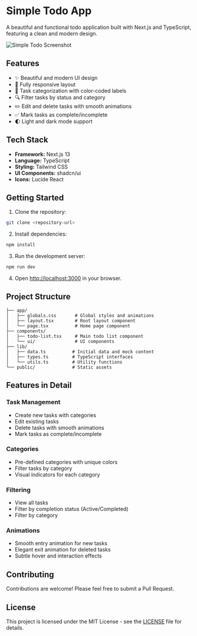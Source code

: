 # Simple Todo App

A beautiful and functional todo application built with Next.js and TypeScript, featuring a clean and modern design.

![Simple Todo Screenshot](https://images.unsplash.com/photo-1586359223916-532192604a4f?auto=format&fit=crop&q=80&w=1200&h=600)

## Features

- ✨ Beautiful and modern UI design
- 📱 Fully responsive layout
- 🎯 Task categorization with color-coded labels
- 🔍 Filter tasks by status and category
- ✏️ Edit and delete tasks with smooth animations
- ✅ Mark tasks as complete/incomplete
- 🌓 Light and dark mode support

## Tech Stack

- **Framework:** Next.js 13
- **Language:** TypeScript
- **Styling:** Tailwind CSS
- **UI Components:** shadcn/ui
- **Icons:** Lucide React

## Getting Started

1. Clone the repository:
```bash
git clone <repository-url>
```

2. Install dependencies:
```bash
npm install
```

3. Run the development server:
```bash
npm run dev
```

4. Open [http://localhost:3000](http://localhost:3000) in your browser.

## Project Structure

```
├── app/
│   ├── globals.css       # Global styles and animations
│   ├── layout.tsx        # Root layout component
│   └── page.tsx          # Home page component
├── components/
│   ├── todo-list.tsx     # Main todo list component
│   └── ui/               # UI components
├── lib/
│   ├── data.ts          # Initial data and mock content
│   ├── types.ts         # TypeScript interfaces
│   └── utils.ts         # Utility functions
└── public/              # Static assets
```

## Features in Detail

### Task Management
- Create new tasks with categories
- Edit existing tasks
- Delete tasks with smooth animations
- Mark tasks as complete/incomplete

### Categories
- Pre-defined categories with unique colors
- Filter tasks by category
- Visual indicators for each category

### Filtering
- View all tasks
- Filter by completion status (Active/Completed)
- Filter by category

### Animations
- Smooth entry animation for new tasks
- Elegant exit animation for deleted tasks
- Subtle hover and interaction effects

## Contributing

Contributions are welcome! Please feel free to submit a Pull Request.

## License

This project is licensed under the MIT License - see the [LICENSE](LICENSE) file for details.

